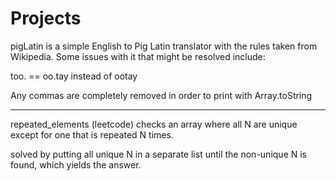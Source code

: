 # Projects
pigLatin is a simple English to Pig Latin translator with the rules taken from Wikipedia. Some issues with it that might be resolved include:

too. == oo.tay instead of ootay

Any commas are completely removed in order to print with Array.toString

--------------------------------------------------------------------------------------------------------------

repeated_elements (leetcode) checks an array where all N are unique except for one that is repeated N times.


solved by putting all unique N in a separate list until the non-unique N is found, which yields the answer.
